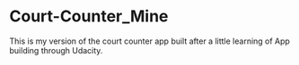 # Court-Counter_Mine
This is my version of the court counter app built after a little learning of App building through Udacity.
